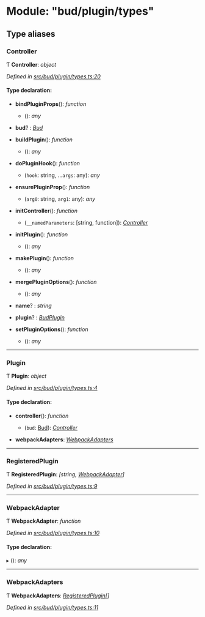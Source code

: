 # Module: "bud/plugin/types"

## Type aliases

###  Controller

Ƭ **Controller**: *object*

*Defined in [src/bud/plugin/types.ts:20](https://github.com/roots/bud-support/blob/bd00b72/src/bud/plugin/types.ts#L20)*

#### Type declaration:

* **bindPluginProps**(): *function*

  * (): *any*

* **bud**? : *[Bud](_bud_util_types_.md#bud)*

* **buildPlugin**(): *function*

  * (): *any*

* **doPluginHook**(): *function*

  * (`hook`: string, ...`args`: any): *any*

* **ensurePluginProp**(): *function*

  * (`arg0`: string, `arg1`: any): *any*

* **initController**(): *function*

  * (`__namedParameters`: [string, function]): *[Controller](_bud_plugin_types_.md#controller)*

* **initPlugin**(): *function*

  * (): *any*

* **makePlugin**(): *function*

  * (): *any*

* **mergePluginOptions**(): *function*

  * (): *any*

* **name**? : *string*

* **plugin**? : *[BudPlugin](../interfaces/_bud_plugin_types_.budplugin.md)*

* **setPluginOptions**(): *function*

  * (): *any*

___

###  Plugin

Ƭ **Plugin**: *object*

*Defined in [src/bud/plugin/types.ts:4](https://github.com/roots/bud-support/blob/bd00b72/src/bud/plugin/types.ts#L4)*

#### Type declaration:

* **controller**(): *function*

  * (`bud`: [Bud](_bud_util_types_.md#bud)): *[Controller](_bud_plugin_types_.md#controller)*

* **webpackAdapters**: *[WebpackAdapters](_bud_plugin_types_.md#webpackadapters)*

___

###  RegisteredPlugin

Ƭ **RegisteredPlugin**: *[string, [WebpackAdapter](_bud_plugin_types_.md#webpackadapter)]*

*Defined in [src/bud/plugin/types.ts:9](https://github.com/roots/bud-support/blob/bd00b72/src/bud/plugin/types.ts#L9)*

___

###  WebpackAdapter

Ƭ **WebpackAdapter**: *function*

*Defined in [src/bud/plugin/types.ts:10](https://github.com/roots/bud-support/blob/bd00b72/src/bud/plugin/types.ts#L10)*

#### Type declaration:

▸ (): *any*

___

###  WebpackAdapters

Ƭ **WebpackAdapters**: *[RegisteredPlugin](_bud_plugin_types_.md#registeredplugin)[]*

*Defined in [src/bud/plugin/types.ts:11](https://github.com/roots/bud-support/blob/bd00b72/src/bud/plugin/types.ts#L11)*
